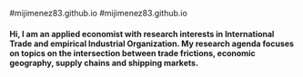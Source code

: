 #mijimenez83.github.io
#mijimenez83.github.io

#### Hi, I am an applied economist with research interests in International Trade and empirical Industrial Organization. My research agenda focuses on topics on the intersection between trade frictions, economic geography, supply chains and shipping markets. 

